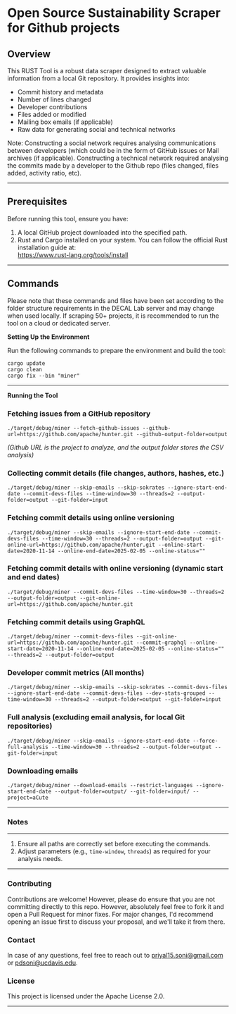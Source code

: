 Open Source Sustainability Scraper for Github projects
========================

Overview
--------
This RUST Tool is a robust data scraper designed to extract valuable information from a local Git repository. It provides insights into:
- Commit history and metadata
- Number of lines changed
- Developer contributions
- Files added or modified
- Mailing box emails (if applicable)
- Raw data for generating social and technical networks

Note: Constructing a social network requires analysing communications between developers (which could be in the form of GitHub issues or Mail archives (if applicable).
Constructing a technical network required analysing the commits made by a developer to the Github repo (files changed, files added, activity ratio, etc).

------------------------

Prerequisites
-------------
Before running this tool, ensure you have:
1. A local GitHub project downloaded into the specified path.
2. Rust and Cargo installed on your system. You can follow the official Rust installation guide at:  
   https://www.rust-lang.org/tools/install

------------------------

Commands
--------

Please note that these commands and files have been set according to the folder structure requirements in the DECAL Lab server and may change when used locally. If scraping 50+ projects, it is recommended to run the tool on a cloud or dedicated server.

**Setting Up the Environment**

Run the following commands to prepare the environment and build the tool:

    cargo update
    cargo clean
    cargo fix --bin "miner"

------------------------

**Running the Tool**

### Fetching issues from a GitHub repository

    ./target/debug/miner --fetch-github-issues --github-url=https://github.com/apache/hunter.git --github-output-folder=output

_(Github URL is the project to analyze, and the output folder stores the CSV analysis)_

### Collecting commit details (file changes, authors, hashes, etc.)

    ./target/debug/miner --skip-emails --skip-sokrates --ignore-start-end-date --commit-devs-files --time-window=30 --threads=2 --output-folder=output --git-folder=input

### Fetching commit details using online versioning

    ./target/debug/miner --skip-emails --ignore-start-end-date --commit-devs-files --time-window=30 --threads=2 --output-folder=output --git-online-url=https://github.com/apache/hunter.git --online-start-date=2020-11-14 --online-end-date=2025-02-05 --online-status=""

### Fetching commit details with online versioning (dynamic start and end dates)

    ./target/debug/miner --commit-devs-files --time-window=30 --threads=2 --output-folder=output --git-online-url=https://github.com/apache/hunter.git

### Fetching commit details using GraphQL

    ./target/debug/miner --commit-devs-files --git-online-url=https://github.com/apache/hunter.git --commit-graphql --online-start-date=2020-11-14 --online-end-date=2025-02-05 --online-status="" --threads=2 --output-folder=output

### Developer commit metrics (All months)

    ./target/debug/miner --skip-emails --skip-sokrates --commit-devs-files --ignore-start-end-date --commit-devs-files --dev-stats-grouped --time-window=30 --threads=2 --output-folder=output --git-folder=input

### Full analysis (excluding email analysis, for local Git repositories)

    ./target/debug/miner --skip-emails --ignore-start-end-date --force-full-analysis --time-window=30 --threads=2 --output-folder=output --git-folder=input

### Downloading emails

    ./target/debug/miner --download-emails --restrict-languages --ignore-start-end-date --output-folder=output/ --git-folder=input/ --project=aCute

------------------------

### Notes
-----
1. Ensure all paths are correctly set before executing the commands.
2. Adjust parameters (e.g., `time-window`, `threads`) as required for your analysis needs.
------------------------

### Contributing
Contributions are welcome! However, please do ensure that you are not committing directly to this repo. However, absolutely feel free to fork it and open a Pull Request for minor fixes. For major changes, I'd recommend opening an issue first to discuss your proposal, and we'll take it from there.

### Contact
In case of any questions, feel free to reach out to priyal15.soni@gmail.com or pdsoni@ucdavis.edu.

### License
This project is licensed under the Apache License 2.0.

------------------------

